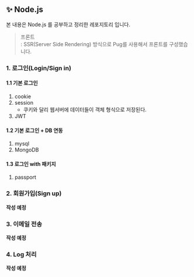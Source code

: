 ## ✨ Node.js
본 내용은 Node.js 를 공부하고 정리한 레포지토리 입니다.
> 프론트  
  : SSR(Server Side Rendering) 방식으로 Pug를 사용해서 프론트를 구성했습니다.
  
### 1. 로그인(Login/Sign in)
#### 1.1 기본 로그인
  1. cookie
  2. session
      - 쿠키와 달리 웹서버에 데이터들이 객체 형식으로 저장된다.
  3. JWT

#### 1.2 기본 로그인 + DB 연동
  1. mysql
  2. MongoDB
    
#### 1.3 로그인 with 패키지
  1. passport
 
### 2. 회원가입(Sign up)
**작성 예정**


### 3. 이메일 전송
**작성 예정**



### 4. Log 처리
**작성 예정**



